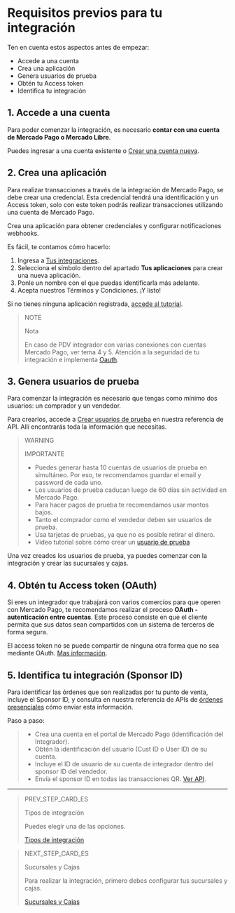 # Requisitos previos para tu integración

Ten en cuenta estos aspectos antes de empezar:

* Accede a una cuenta
* Crea una aplicación
* Genera usuarios de prueba
* Obtén tu Access token
* Identifica tu integración


## 1. Accede a una cuenta

Para poder comenzar la integración, es necesario **contar con una cuenta de Mercado Pago o Mercado Libre**.

Puedes ingresar a una cuenta existente o [Crear una cuenta nueva](https://www.mercadopago[FAKER][URL][DOMAIN]/hub/registration/landing).

## 2. Crea una aplicación

Para realizar transacciones a través de la integración de Mercado Pago, se debe crear una credencial. Esta credencial tendrá una identificación y un Access token, solo con este token podrás realizar transacciones utilizando una cuenta de Mercado Pago.

Crea una aplicación para obtener credenciales y configurar notificaciones webhooks.

Es fácil, te contamos cómo hacerlo:

1. Ingresa a [Tus integraciones](https://www.mercadopago[FAKER][URL][DOMAIN]/developers/panel/applications).
2. Selecciona el símbolo dentro del apartado **Tus aplicaciones** para crear una nueva aplicación.
3. Ponle un nombre con el que puedas identificarla más adelante.
4. Acepta nuestros Términos y Condiciones. ¡Y listo!

Si no tienes ninguna aplicación registrada, [accede al tutorial](https://youtu.be/FB4aL9D0Of4?list=PLCazXKuqZp3hGVY3bBhEO0ItFhIic5UpK).

> NOTE
>
> Nota
>
> En caso de PDV integrador con varias conexiones con cuentas Mercado Pago, ver tema 4 y 5. Atención a la seguridad de tu integración e implementa [Oauth](https://www.mercadopago[FAKER][URL][DOMAIN]/developers/es/guides/security/oauth/introduction).


## 3. Genera usuarios de prueba

Para comenzar la integración es necesario que tengas como mínimo dos usuarios: un comprador y un vendedor.

Para crearlos, accede a [Crear usuarios de prueba](https://www.mercadopago[FAKER][URL][DOMAIN]/developers/es/reference/test_user/_users_test_user/post) en nuestra referencia de API. Allí encontrarás toda la información que necesitas.

> WARNING
>
> IMPORTANTE
>
> * Puedes generar hasta 10 cuentas de usuarios de prueba en simultáneo. Por eso, te recomendamos guardar el email y password de cada uno.
> * Los usuarios de prueba caducan luego de 60 días sin actividad en Mercado Pago.
> * Para hacer pagos de prueba te recomendamos usar montos bajos.
> * Tanto el comprador como el vendedor deben ser usuarios de prueba.
> * Usa tarjetas de pruebas, ya que no es posible retirar el dinero.
> * Video tutorial sobre cómo crear un [usuario de prueba](https://youtu.be/VgXsbJB6rY0?list=PLCazXKuqZp3hGVY3bBhEO0ItFhIic5UpK)

Una vez creados los usuarios de prueba, ya puedes comenzar con la integración y crear las sucursales y cajas.

## 4. Obtén tu Access token (OAuth)

Si eres un integrador que trabajará con varios comercios para que operen con Mercado Pago, te recomendamos realizar el proceso **OAuth - autenticación entre cuentas**. Este proceso consiste en que el cliente permita que sus datos sean compartidos con un sistema de terceros de forma segura.

El access token no se puede compartir de ninguna otra forma que no sea mediante OAuth. [Mas información](https://www.mercadopago[FAKER][URL][DOMAIN]/developers/es/docs/credentials).



## 5. Identifica tu integración (Sponsor ID)

Para identificar las órdenes que son realizadas por tu punto de venta, incluye el Sponsor ID, y consulta en nuestra referencia de APIs de [órdenes presenciales](https://www.mercadopago[FAKER][URL][DOMAIN]/developers/es/reference/instore_orders_v2/_instore_qr_seller_collectors_user_id_pos_external_pos_id_orders/get) cómo enviar esta información.

Paso a paso:

> * Crea una cuenta en el portal de Mercado Pago (identificación del Integrador).
> * Obtén la identificación del usuario (Cust ID o User ID) de su cuenta.
> * Incluye el ID de usuario de su cuenta de integrador dentro del sponsor ID del vendedor.
> * Envía el sponsor ID en todas las transacciones QR. [Ver API](https://www.mercadopago[FAKER][URL][DOMAIN]/developers/es/reference/instore_orders/_mpmobile_instore_qr_user_id_external_id/post).

---

> PREV_STEP_CARD_ES
>
> Tipos de integración
>
> Puedes elegir una de las opciones.
>
> [Tipos de integración](https://www.mercadopago[FAKER][URL][DOMAIN]/developers/es/docs/qr-code/integration-types)


> NEXT_STEP_CARD_ES
>
> Sucursales y Cajas
>
> Para realizar la integración, primero debes configurar tus sucursales y cajas.
>
> [Sucursales y Cajas](https://www.mercadopago[FAKER][URL][DOMAIN]/developers/es/docs/qr-code/stores-and-pos)